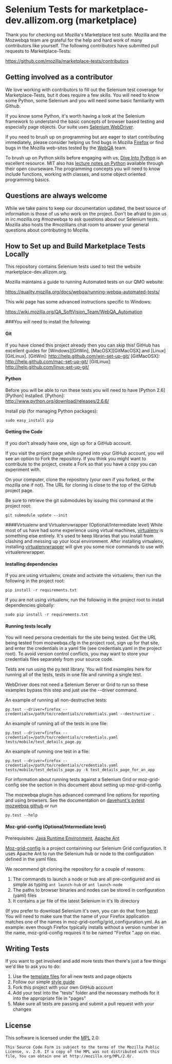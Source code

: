 Selenium Tests for marketplace-dev.allizom.org (marketplace)
====================

Thank you for checking out Mozilla's Marketplace test suite. Mozilla and the Mozwebqa team are grateful for the help and hard work of many contributors like yourself.
The following contributors have submitted pull requests to Marketplace-Tests:

https://github.com/mozilla/marketplace-tests/contributors

Getting involved as a contributor
------------------------------------------

We love working with contributors to fill out the Selenium test coverage for Marketplace-Tests, but it does require a few skills.   You will need to know some Python, some Selenium and you will need some basic familiarity with Github.

If you know some Python, it's worth having a look at the Selenium framework to understand the basic concepts of browser based testing and especially page objects. Our suite uses [Selenium WebDriver][webdriver].

If you need to brush up on programming but are eager to start contributing immediately, please consider helping us find bugs in Mozilla [Firefox][firefox] or find bugs in the Mozilla web-sites tested by the [WebQA][webqa] team.

To brush up on Python skills before engaging with us, [Dive Into Python][dive] is an excellent resource.  MIT also has [lecture notes on Python][mit] available through their open courseware.The programming concepts you will need to know include functions, working with classes, and some object oriented programming basics.

[mit]: http://ocw.mit.edu/courses/electrical-engineering-and-computer-science/6-189-a-gentle-introduction-to-programming-using-python-january-iap-2011/
[dive]: http://www.diveintopython.net/toc/index.html
[webqa]: http://quality.mozilla.org/teams/web-qa/
[firefox]: http://quality.mozilla.org/teams/desktop-firefox/
[webdriver]: http://seleniumhq.org/docs/03_webdriver.html

Questions are always welcome
----------------------------
While we take pains to keep our documentation updated, the best source of information is those of us who work on the project.  Don't be afraid to join us in irc.mozilla.org #mozwebqa to ask questions about our Selenium tests.  Mozilla also hosts the #mozillians chat room to answer your general questions about contributing to Mozilla.

[mozwebqa]:http://02.chat.mibbit.com/?server=irc.mozilla.org&channel=#mozwebqa
[mozillians]:http://02.chat.mibbit.com/?server=irc.mozilla.org&channel=#mozillians

How to Set up and Build Marketplace Tests Locally
-----------------------------------------
This repository contains Selenium tests used to test the website marketplace-dev.allizom.org.

Mozilla maintains a guide to running Automated tests on our QMO website:

https://quality.mozilla.org/docs/webqa/running-webqa-automated-tests/

This wiki page has some advanced instructions specific to Windows:

https://wiki.mozilla.org/QA_SoftVision_Team/WebQA_Automation


###You will need to install the following:

#### Git
If you have cloned this project already then you can skip this!
GitHub has excellent guides for [Windows][GitWin], [MacOSX][GitMacOSX] and [Linux][GitLinux].
[GitWin]: http://help.github.com/win-set-up-git/
[GitMacOSX]: http://help.github.com/mac-set-up-git/
[GitLinux]: http://help.github.com/linux-set-up-git/

#### Python
Before you will be able to run these tests you will need to have [Python 2.6][Python] installed.
[Python]: http://www.python.org/download/releases/2.6.6/

Install pip (for managing Python packages):

    sudo easy_install pip

#### Getting the Code

If you don't already have one, sign up for a GitHub account.

If you visit the project page while signed into your GitHub account, you will see an option to Fork the repository. If you think you might want to contribute to the project, create a Fork so that you have a copy you can experiment with.

On your computer, clone the repository (your own if you forked, or the mozilla one if not). The URL for cloning is close to the top of the GitHub project page.

Be sure to retrieve the git submodules by issuing this command at the project root:

    git submodule update --init

####Virtualenv and Virtualenvwrapper (Optional/Intermediate level)
While most of us have had some experience using virtual machines, [virtualenv][venv] is something else entirely.  It's used to keep libraries that you install from clashing and messing up your local environment.  After installing virtualenv, installing [virtualenvwrapper][wrapper] will give you some nice commands to use with virtualenvwrapper.

[venv]: http://pypi.python.org/pypi/virtualenv
[wrapper]: http://www.doughellmann.com/projects/virtualenvwrapper/

#### Installing dependencies

If you are using virtualenv, create and activate the virtualenv, then run the following in the project root:

    pip install -r requirements.txt

If you are not using virtualenv, run the following in the project root to install dependencies globally:

    sudo pip install -r requirements.txt

#### Running tests locally

You will need persona credentials for the site being tested. Get the URL being tested from mozwebqa.cfg in the project root, sign up for that site, and enter the credentials in a yaml file (see credentials.yaml in the project root). To avoid version control conflicts, you may want to store your credentials files separately from your source code.

Tests are run using the py.test library. You will find examples here for running all of the tests, tests in one file and running a single test.

WebDriver does not need a Selenium Server or Grid to run so these examples bypass this step and just use the --driver command.

An example of running all non-destructive tests:

	py.test --driver=firefox --credentials=/path/to/credentials/credentials.yaml --destructive .

An example of running all of the tests in one file:

	py.test --driver=firefox --credentials=/path/to/credentials/credentials.yaml tests/mobile/test_details_page.py

An example of running one test in a file:

	py.test --driver=firefox --credentials=/path/to/credentials/credentials.yaml tests/mobile/test_details_page.py -k test_details_page_for_an_app

For information about running tests against a Selenium Grid or moz-grid-config see the section in this document about setting up moz-grid-config.

The mozwebqa plugin has advanced command line options for reporting and using browsers. See the documentation on [davehunt's pytest mozwebqa github][pymozwebqa] or run

    py.test --help

[pymozwebqa]: https://github.com/davehunt/pytest-mozwebqa

#### Moz-grid-config (Optional/Intermediate level)
Prerequisites: [Java Runtime Environment][Java JRE], [Apache Ant][ANT]

[Moz-grid-config][moz-grid] is a project containining our Selenium Grid configuration. It uses Apache Ant to run the Selenium hub or node to the configuration defined in the yaml files.

We recommend git cloning the repository for a couple of reasons:

1. The commands to launch a node or hub are all pre-configured and as simple as typing `ant launch-hub` or `ant launch-node`
2. The paths to browser binaries and nodes can be stored in configuration (yaml) files
3. It contains a jar file of the latest Selenium in it's lib directory

(If you prefer to download Selenium it's own, you can do that from [here][Selenium Downloads])
You will need to make sure that the name of your Firefox application matches one of the names in moz-grid-config/grid_configuration.yml.  As an example:  even though Firefox typically installs without a version number in the name, moz-grid-config requires it to be named "Firefox <version number>".app on mac.

[moz-grid]:https://github.com/mozilla/moz-grid-config
[ANT]: http://ant.apache.org/
[Java JRE]: http://www.oracle.com/technetwork/java/javase/downloads/index.html
[Selenium Downloads]: http://code.google.com/p/selenium/downloads/list


Writing Tests
-------------

If you want to get involved and add more tests then there's just a few things
we'd like to ask you to do:

1. Use the [template files][GitHub Templates] for all new tests and page objects
2. Follow our simple [style guide][Style Guide]
3. Fork this project with your own GitHub account
4. Add your test into the "tests" folder and the necessary methods for it into the appropriate file in "pages"
5. Make sure all tests are passing and submit a pull request with your changes

[GitHub Templates]: https://github.com/mozilla/mozwebqa-test-templates
[Style Guide]: https://wiki.mozilla.org/QA/Execution/Web_Testing/Docs/Automation/StyleGuide

License
-------
This software is licensed under the [MPL] 2.0:

    This Source Code Form is subject to the terms of the Mozilla Public
    License, v. 2.0. If a copy of the MPL was not distributed with this
    file, You can obtain one at http://mozilla.org/MPL/2.0/.

[MPL]: http://www.mozilla.org/MPL/2.0/
